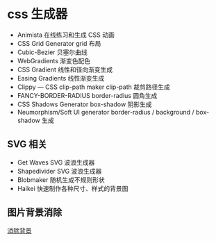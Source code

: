 # css 生成器

- Animista 在线练习和生成 CSS 动画
- CSS Grid Generator grid 布局
- Cubic-Bezier 贝塞尔曲线
- WebGradients 渐变色配色
- CSS Gradient 线性和径向渐变生成
- Easing Gradients 线性渐变生成
- Clippy — CSS clip-path maker clip-path 裁剪路径生成
- FANCY-BORDER-RADIUS border-radius 圆角生成
- CSS Shadows Generator box-shadow 阴影生成
- Neumorphism/Soft UI generator border-radius / background / box-shadow 生成

## SVG 相关

- Get Waves SVG 波浪生成器
- Shapedivider SVG 波浪生成器
- Blobmaker 随机生成不规则形状
- Haikei 快速制作各种尺寸、样式的背景图

## 图片背景消除

[消除背景](https://www.remove.bg/zh)
